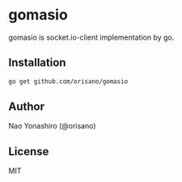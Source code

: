 # gomasio
gomasio is socket.io-client implementation by go.

## Installation
```bash
go get github.com/orisano/gomasio
```

## Author
Nao Yonashiro (@orisano)

## License
MIT
